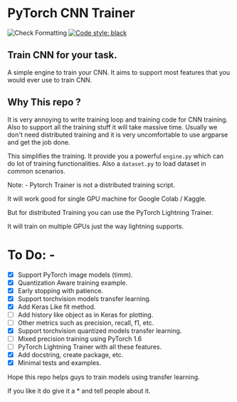 # PyTorch CNN Trainer

![Check Formatting](https://github.com/oke-aditya/pytorch_cnn_trainer/workflows/Check%20Formatting/badge.svg)
[![Code style: black](https://img.shields.io/badge/code%20style-black-000000.svg)](https://github.com/psf/black)

## Train CNN for your task.

A simple engine to train your CNN. It aims to support most features that you would ever use to train CNN.
## Why This repo ?

It is very annoying to write training loop and training code for CNN training. Also to support all the training stuff it will take massive time.
Usually we don't need distributed training and it is very uncomfortable to use argparse and get the job done.

This simplifies the training. It provide you a powerful `engine.py` which can do lot of training functionalities. 
Also a `dataset.py` to load dataset in common scenarios.

Note: - 
Pytorch Trainer is not a distributed training script.

It will work good for single GPU machine for Google Colab / Kaggle.

But for distributed Training you can use the PyTorch Lightning Trainer. 

It will train on multiple GPUs just the way lightning supports.

# To Do: -


- [x] Support PyTorch image models (timm).
- [x] Quantization Aware training example.
- [x] Early stopping with patience.
- [x] Support torchvision models transfer learning.
- [x] Add Keras Like fit method.
- [ ] Add history like object as in Keras for plotting.
- [ ] Other metrics such as precision, recall, f1, etc.
- [x] Support torchvision quantized models transfer learning.
- [ ] Mixed precision training using PyTorch 1.6
- [ ] PyTorch Lightning Trainer with all these features.
- [x] Add docstring, create package, etc.
- [x] Minimal tests and examples.

Hope this repo helps guys to train models using transfer learning. 

If you like it do give it a * and tell people about it.

